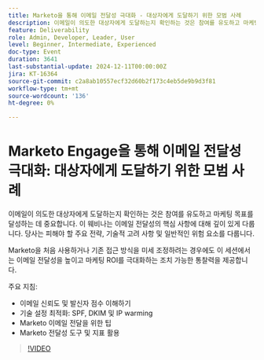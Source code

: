 ```yaml
---
title: Marketo을 통해 이메일 전달성 극대화 - 대상자에게 도달하기 위한 모범 사례
description: 이메일이 의도한 대상자에게 도달하는지 확인하는 것은 참여를 유도하고 마케팅 목표를 달성하는 데 중요합니다.
feature: Deliverability
role: Admin, Developer, Leader, User
level: Beginner, Intermediate, Experienced
doc-type: Event
duration: 3641
last-substantial-update: 2024-12-11T00:00:00Z
jira: KT-16364
source-git-commit: c2a8ab10557ecf32d60b2f173c4eb5de9b9d3f81
workflow-type: tm+mt
source-wordcount: '136'
ht-degree: 0%

---
```



# Marketo Engage을 통해 이메일 전달성 극대화: 대상자에게 도달하기 위한 모범 사례

이메일이 의도한 대상자에게 도달하는지 확인하는 것은 참여를 유도하고 마케팅 목표를 달성하는 데 중요합니다. 이 웨비나는 이메일 전달성의 핵심 사항에 대해 깊이 있게 다룹니다. 당사는 피해야 할 주요 전략, 기술적 고려 사항 및 일반적인 위험 요소를 다룹니다.

Marketo을 처음 사용하거나 기존 접근 방식을 미세 조정하려는 경우에도 이 세션에서는 이메일 전달성을 높이고 마케팅 ROI를 극대화하는 조치 가능한 통찰력을 제공합니다.

주요 지침:

- 이메일 신뢰도 및 발신자 점수 이해하기
- 기술 설정 최적화: SPF, DKIM 및 IP warming
- Marketo 이메일 전달을 위한 팁
- Marketo 전달성 도구 및 지표 활용

>[!VIDEO](https://video.tv.adobe.com/v/3435343/?learn=on&enablevpops)
